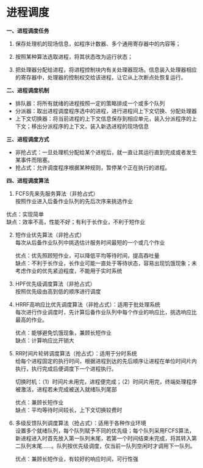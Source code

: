 # 进程调度

**一、进程调度任务**

1. 保存处理机的现场信息，如程序计数器、多个通用寄存器中的内容等；

2. 按照某种算法选取进程，将其状态改为运行状态；

3. 把处理器分配给进程，将进程控制块内有关处理器现场。信息装入处理器相应的寄存器中，处理器的控制权交给该进程，让它从上次断点处恢复运行。

**二、进程调度机制**

- 排队器：将所有就绪的进程按照一定的策略排成一个或多个队列
- 分派器：取出进程调度程序选中的进程，进行进程间上下文切换、分配处理器
- 上下文切换器：将当前进程的上下文信息保存到相应单元，装入分派程序的上下文；移出分派程序的上下文，装入新选进程的现场信息

**三、进程调度方式**

- 非抢占式：一旦处理机分配给某个进程后，就一直让其运行直到完成或者发生某事件而阻塞。
- 抢占式：允许调度程序根据某种规则，暂停某个正在执行的进程。

**四、进程调度算法**

1. FCFS先来先服务算法（非抢占式）  
按照作业进入后备作业队列的先后次序来挑选作业  
   
优点：实现简单  
   缺点：效率不高，性能不好；有利于长作业，不利于短作业

2. 短作业优先算法（非抢占式）  
   每次从后备作业队列中挑选估计服务时间最短的一个或几个作业  

   优点：优先照顾短作业，可以降低平均等待时间，提高吞吐量  
   缺点：不利于长作业，长作业可能一直处于等待状态，容易出现饥饿现象；未考虑作业的优先紧迫程度，不能用于实时系统

3. HPF优先级调度算法（非抢占式）  
   按照优先级由高到低的顺序进行调度

4. HRRF高响应比优先调度算法（非抢占式）：适用于批处理系统  
   每次进行作业调度时，先计算后备作业队列中每个作业的响应比，挑选响应比最高的作业。    

   优点：能够避免饥饿现象，兼顾长短作业  
   缺点：计算响应比开销大

5. RR时间片轮转调度算法（抢占式）：适用于分时系统  
   给每个进程固定的执行时间，根据进程到达的先后顺序让进程在单位时间片内执行，执行完成后便调度下一个进程执行。

   切换时机：（1）时间片未用完，进程便完成；（2）时间片用完，终端处理程序被激活，进程若未完成被送入就绪队列尾部

   优点：兼顾长短作业  
   缺点：平均等待时间较长，上下文切换较费时

6. 多级反馈队列调度算法（抢占式）：适用于各种作业环境  
   设置多个就绪队列，每个队列赋予不同的优先级；每个队列采用FCFS算法，新进程进入时首先放入第一队列末尾，若第一个时间结束未完成，将其转入第二队列末尾……。队列按优先级调度，仅当前一队列空闲时才调用下一队列。  

   优点：兼顾长短作业，有较好的响应时间，可行性强 